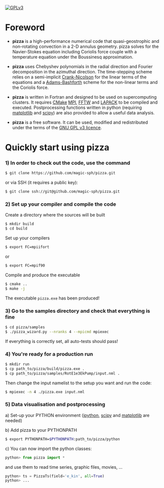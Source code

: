 [![GPLv3](https://www.gnu.org/graphics/gplv3-88x31.png)](https://www.gnu.org/licenses/gpl.html)

# Foreword

* **pizza** is a high-performance numerical code that quasi-geostrophic and non-rotating convection in a 2-D annulus geometry. pizza solves for the Navier-Stokes equation including Coriolis force couple with a temperature equation under the Boussinesq approximation.  

* **pizza** uses Chebyshev polynomials in the radial direction and Fourier decomposition in the azimuthal direction. The time-stepping scheme relies on a semi-implicit [Crank-Nicolson]( https://en.wikipedia.org/wiki/Crank–Nicolson_method) for the linear terms of the equations and a [Adams-Bashforth](https://en.wikipedia.org/wiki/Linear_multistep_method) scheme for the non-linear terms and the Coriolis force.  

* **pizza** is written in Fortran and designed to be used on supercomputing clusters. It requires [CMake](https://cmake.org) [MPI](http://www.open-mpi.org/), [FFTW](http://www.fftw.org) and [LAPACK](http://www.netlib.org/lapack/) to be compiled and executed. Postprocessing functions written in python (requiring [matplotlib](http://matplotlib.org/) and [scipy](http://www.scipy.org/)) are also provided to allow a useful data analysis.  

* **pizza** is a free software. It can be used, modified and redistributed under the terms of the [GNU GPL v3 licence](http://www.gnu.org/licenses/gpl-3.0.en.html).


# Quickly start using pizza

### 1) In order to check out the code, use the command

```sh
$ git clone https://github.com/magic-sph/pizza.git
```
or via SSH (it requires a public key):

```sh
$ git clone ssh://git@github.com/magic-sph/pizza.git
```

### 2) Set up your compiler and compile the code

Create a directory where the sources will be built

```sh
$ mkdir build
$ cd build
```
Set up your compilers

```sh
$ export FC=mpiifort
```
or 
```sh
$ export FC=mpif90
```

Compile and produce the executable 

```sh
$ cmake ..
$ make -j
```
The executable `pizza.exe` has been produced!

### 3) Go to the samples directory and check that everything is fine

```sh
$ cd pizza/samples
$ ./pizza_wizard.py --nranks 4 --mpicmd mpiexec
```

If everything is correctly set, all auto-tests should pass!

### 4) You're ready for a production run

```sh
$ mkdir run
$ cp path_to/pizza/build/pizza.exe .
$ cp path_to/pizza/samples/RotE1e3EkPump/input.nml .
```
    
Then change the input namelist to the setup you want and run the code:

```sh
$ mpiexec -n 4 ./pizza.exe input.nml
```

### 5) Data visualisation and postprocessing

a) Set-up your PYTHON environment ([ipython](http://ipython.org/), [scipy](http://www.scipy.org/) and [matplotlib](http://matplotlib.org/) are needed)

b) Add pizza to your PYTHONPATH

```sh
$ export PYTHONPATH=$PYTHONPATH:path_to/pizza/python
```

c) You can now import the python classes:

```python
python> from pizza import *
```

and use them to read time series, graphic files, movies, ...

```python
python> ts = PizzaTs(field='e_kin', all=True)
python> ...
